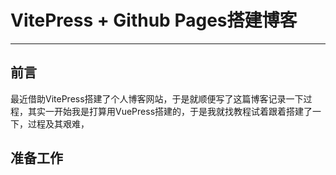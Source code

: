 # VitePress + Github Pages搭建博客

------

## 前言

最近借助VitePress搭建了个人博客网站，于是就顺便写了这篇博客记录一下过程，其实一开始我是打算用VuePress搭建的，于是我就找教程试着跟着搭建了一下，过程及其艰难，

## 准备工作